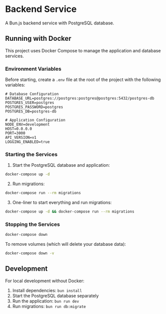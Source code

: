 # Backend Service

A Bun.js backend service with PostgreSQL database.

## Running with Docker

This project uses Docker Compose to manage the application and database services.

### Environment Variables

Before starting, create a `.env` file at the root of the project with the following variables:

```
# Database Configuration
DATABASE_URL=postgres://postgres:postgres@postgres:5432/postgres-db
POSTGRES_USER=postgres
POSTGRES_PASSWORD=postgres
POSTGRES_DB=postgres-db

# Application Configuration
NODE_ENV=development
HOST=0.0.0.0
PORT=3000
API_VERSION=v1
LOGGING_ENABLED=true
```

### Starting the Services

1. Start the PostgreSQL database and application:

```bash
docker-compose up -d
```

2. Run migrations:

```bash
docker-compose run --rm migrations
```

3. One-liner to start everything and run migrations:

```bash
docker-compose up -d && docker-compose run --rm migrations
```

### Stopping the Services

```bash
docker-compose down
```

To remove volumes (which will delete your database data):

```bash
docker-compose down -v
```

## Development

For local development without Docker:

1. Install dependencies: `bun install`
2. Start the PostgreSQL database separately
3. Run the application: `bun run dev`
4. Run migrations: `bun run db:migrate` 